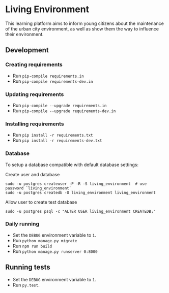 # Living Environment

This learning platform aims to inform young citizens about the maintenance of the urban city environment, as well as show them the way to influence their environment.

## Development

### Creating requirements

* Run `pip-compile requirements.in`
* Run `pip-compile requirements-dev.in`

### Updating requirements

* Run `pip-compile --upgrade requirements.in`
* Run `pip-compile --upgrade requirements-dev.in`

### Installing requirements

* Run `pip install -r requirements.txt`
* Run `pip install -r requirements-dev.txt`

### Database

To setup a database compatible with default database settings:

Create user and database

    sudo -u postgres createuser -P -R -S living_environment  # use password `living_environment`
    sudo -u postgres createdb -O living_environment living_environment

Allow user to create test database

    sudo -u postgres psql -c "ALTER USER living_environment CREATEDB;"

### Daily running

* Set the `DEBUG` environment variable to `1`.
* Run `python manage.py migrate`
* Run `npm run build`
* Run `python manage.py runserver 0:8000`

## Running tests

* Set the `DEBUG` environment variable to `1`.
* Run `py.test`.
